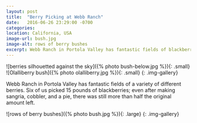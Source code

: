 ```yaml
---
layout: post
title:  "Berry Picking at Webb Ranch"
date:   2016-06-26 23:29:00 -0700
categories:
location: California, USA
image-url: bush.jpg
image-alt: rows of berry bushes
excerpt: Webb Ranch in Portola Valley has fantastic fields of blackberry varieties.
---
```

![berries silhouetted against the sky]({% photo bush-below.jpg %}){: .small}
![Olalliberry bush]({% photo olalliberry.jpg %}){: .small}
{: .img-gallery}

Webb Ranch in Portola Valley has fantastic fields of a variety of different berries. Six of us picked 15 pounds of blackberries; even after making sangria, cobbler, and a pie, there was still more than half the original amount left.

![rows of berry bushes]({% photo bush.jpg %}){: .large}
{: .img-gallery}
